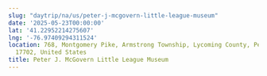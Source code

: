 ```yaml
---
slug: "daytrip/na/us/peter-j-mcgovern-little-league-museum"
date: '2025-05-23T00:00:00'
lat: '41.22952214275607'
lng: '-76.97409294311524'
location: 768, Montgomery Pike, Armstrong Township, Lycoming County, Pennsylvania,
  17702, United States
title: Peter J. McGovern Little League Museum
---
```



